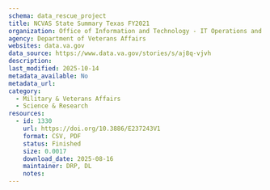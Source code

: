 ```yaml
---
schema: data_rescue_project 
title: NCVAS State Summary Texas FY2021
organization: Office of Information and Technology - IT Operations and Services (ITOPS)
agency: Department of Veterans Affairs
websites: data.va.gov
data_source: https://www.data.va.gov/stories/s/aj8q-vjvh
description: 
last_modified: 2025-10-14
metadata_available: No
metadata_url: 
category:
  - Military & Veterans Affairs 
  - Science & Research 
resources:
  - id: 1330
    url: https://doi.org/10.3886/E237243V1
    format: CSV, PDF
    status: Finished
    size: 0.0017
    download_date: 2025-08-16
    maintainer: DRP, DL
    notes: 
---
```


